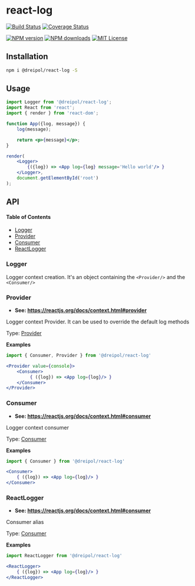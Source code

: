 # react-log

[![Build Status][circleci-image]][circleci-url]
[![Coverage Status][coverage-image]][coverage-url]

[![NPM version][npm-version-image]][npm-url]
[![NPM downloads][npm-downloads-image]][npm-url]
[![MIT License][license-image]][license-url]

## Installation

```bash
npm i @dreipol/react-log -S
```

## Usage

```jsx
import Logger from '@dreipol/react-log';
import React from 'react';
import { render } from 'react-dom';

function App({log, message}) {
    log(message);

    return <p>{message}</p>;
}

render(
    <Logger>
        {({log}) => <App log={log} message='Hello world'/> }
    </Logger>,
    document.getElementById('root')
);
```

[circleci-image]: https://circleci.com/gh/dreipol/react-log/tree/master.svg?style=svg&circle-token=4fbc94f02a84443a9d0906866b3b858a0f45535c

[circleci-url]: https://circleci.com/gh/dreipol/react-log/tree/master

[license-image]: http://img.shields.io/badge/license-MIT-000000.svg?style=flat-square

[license-url]: LICENSE

[npm-version-image]: http://img.shields.io/npm/v/@dreipol/react-log.svg?style=flat-square

[npm-downloads-image]: http://img.shields.io/npm/dm/@dreipol/react-log.svg?style=flat-square

[npm-url]: https://npmjs.org/package/@dreipol/react-log

[coverage-image]:https://img.shields.io/coveralls/dreipol/react-log/master.svg?style=flat-square
[coverage-url]:https://coveralls.io/r/dreipol/react-log/?branch=master


## API

<!-- Generated by documentation.js. Update this documentation by updating the source code. -->

#### Table of Contents

-   [Logger](#logger)
-   [Provider](#provider)
-   [Consumer](#consumer)
-   [ReactLogger](#reactlogger)

### Logger

Logger context creation. It's an object containing the `<Provider/>` and the `<Consumer/>`

### Provider

-   **See: <https://reactjs.org/docs/context.html#provider>**

Logger context Provider. It can be used to override the default log methods

Type: [Provider](#provider)

**Examples**

```jsx
import { Consumer, Provider } from '@dreipol/react-log'

<Provider value={console}>
    <Consumer>
         { ({log}) => <App log={log}/> }
    </Consumer>
</Provider>
```

### Consumer

-   **See: <https://reactjs.org/docs/context.html#consumer>**

Logger context consumer

Type: [Consumer](#consumer)

**Examples**

```jsx
import { Consumer } from '@dreipol/react-log'

<Consumer>
    { ({log}) => <App log={log}/> }
</Consumer>
```

### ReactLogger

-   **See: <https://reactjs.org/docs/context.html#consumer>**

Consumer alias

Type: [Consumer](#consumer)

**Examples**

```jsx
import ReactLogger from '@dreipol/react-log'

<ReactLogger>
    { ({log}) => <App log={log}/> }
</ReactLogger>
```
